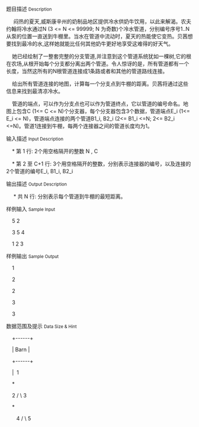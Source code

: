 <div class="panel panel-default">
<div class="area-title">
<span>
题目描述
<small>Description</small>
</span></div>
<div class="panel-body">

<p>     闷热的夏天,威斯康辛州的奶制品地区提供冷水供奶牛饮用，以此来解渴。农夫约翰将冷水通过N (3 &lt;= N &lt;= 99999; N 为奇数)个冷水管道，分别编号序号1..N从泵的位置一直送到牛棚里。当水在管道中流动时，夏天的热能使它变热。贝茜想要找到最冷的水,这样她就能比任何其他奶牛更好地享受这难得的好天气。</p>
<p>    她已经绘制了一整套完整的分支管道,并注意到这个管道系统犹如一棵树,它的根在农场,从根开始每个分支都分离出两个管道。令人惊讶的是，所有管道都有一个长度，当然这所有的N根管道连接成1条路或者和其他的管道路线连接。</p>
<p>    给出所有管道连接的地图，计算每一个分支点到牛棚的距离。贝茜将通过这些信息来找到最清凉冷水。</p>
<p>    管道的端点，可以作为分支点也可以作为管道终点，它以管道的编号命名。地图上包含C (1&lt;= C &lt;= N)个分支器，每个分支器包含3个数据，管道端点E_i (1&lt;= E_i &lt;= N)，管道端点连接的两个管道B1_i, B2_i (2&lt;= B1_i &lt;=N; 2&lt;= B2_i &lt;=N)。管道1连接到牛棚，每两个连接器之间的管道长度均为1。</p>

</div>
</div>

<div class="panel panel-default">
<div class="area-title">
<span>
输入描述
<small>Input Description</small>
</span></div>
<div class="panel-body">
<p>    * 第 1 行: 2个用空格隔开的整数 N , C</p>
<p>    * 第 2 至 C+1 行: 3个用空格隔开的整数，分别表示连接器的编号，以及连接的2个管道的编号E_i, B1_i, B2_i</p>

</div>
</div>
<div  class="panel panel-default">
<div class="area-title">
<span>
输出描述
<small>Output Description</small>
</span></div>
<div class="panel-body">

<p>&nbsp;&nbsp;&nbsp;&nbsp; * 共 N 行: 分别表示每个管道到牛棚的最短距离。</p>

</div>
</div>


<div class="panel panel-default">
<div class="area-title">
<span>
样例输入
<small>Sample Input</small>
</span></div>
<div class="panel-body">
<p>    5 2</p>
<p>    3 5 4</p>
<p>    1 2 3</p>

</div>
</div>

<div class="panel panel-default">
<div class="area-title">
<span>
样例输出
<small>Sample Output</small>
</span></div>
<div class="panel-body">
<p>    1</p>
<p>    2</p>
<p>    2</p>
<p>    3</p>
<p>    3</p>

</div>
</div>

<div class="panel panel-default">
<div class="area-title">
<span>
数据范围及提示
<small>Data Size & Hint</small>
</span></div>
<div class="panel-body">
<p>    +------+</p>
<p>    | Barn |</p>
<p>    +------+</p>
<p>    |  1</p>
<p>    *</p>
<p>    2 / \ 3</p>
<p>    *</p>
<p>       4 / \ 5</p>
</div>
</div>